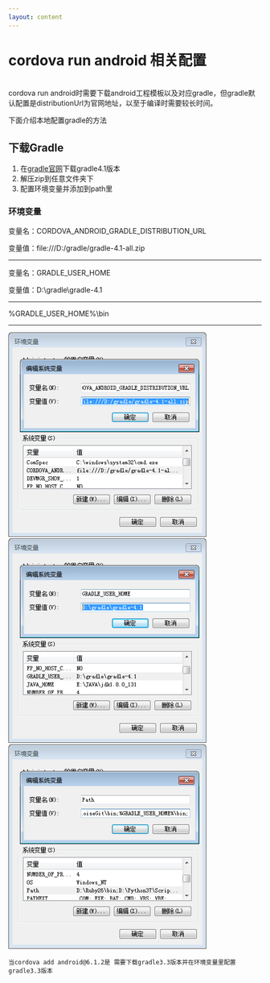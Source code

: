 ```yaml
---
layout: content
---
```


# cordova run android 相关配置
<br/>
cordova run android时需要下载android工程模板以及对应gradle，但gradle默认配置是distributionUrl为官网地址，以至于编译时需要较长时间。

下面介绍本地配置gradle的方法

## 下载Gradle
1. 在[gradle官网](https://gradle.org/releases/)下载gradle4.1版本
2. 解压zip到任意文件夹下
3. 配置环境变量并添加到path里

### 环境变量

变量名：CORDOVA_ANDROID_GRADLE_DISTRIBUTION_URL

变量值：file:///D:/gradle/gradle-4.1-all.zip
* * *
变量名：GRADLE_USER_HOME

变量值：D:\gradle\gradle-4.1

* * *

%GRADLE_USER_HOME%\bin

* * *

![](../assets/images/ionic16-1.jpg)
![](../assets/images/ionic16-2.jpg)
![](../assets/images/ionic16-3.jpg)

```
当cordova add android@6.1.2是 需要下载gradle3.3版本并在环境变量里配置gradle3.3版本
```